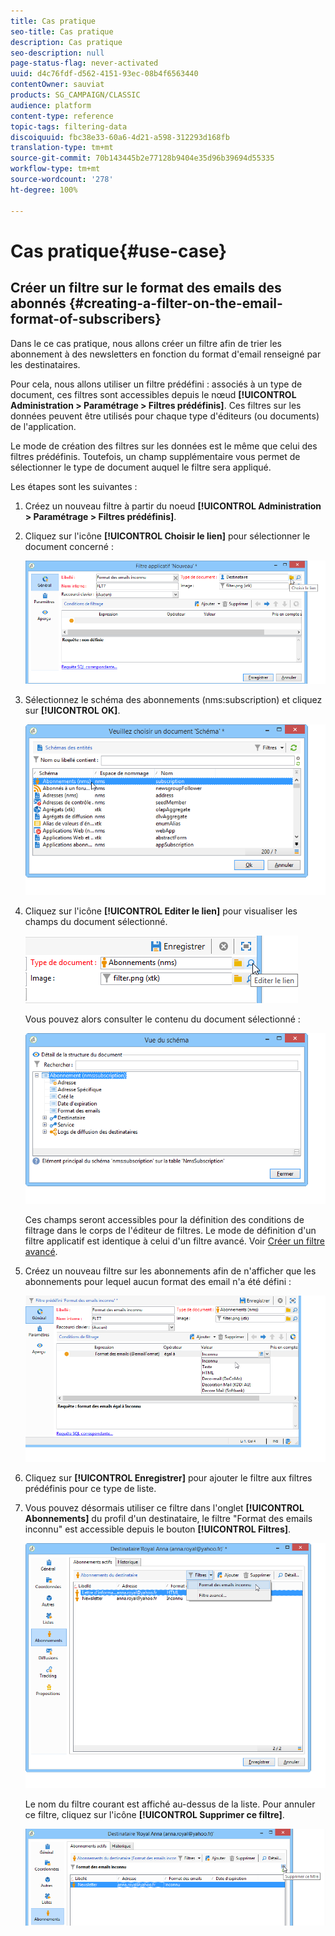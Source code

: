 ```yaml
---
title: Cas pratique
seo-title: Cas pratique
description: Cas pratique
seo-description: null
page-status-flag: never-activated
uuid: d4c76fdf-d562-4151-93ec-08b4f6563440
contentOwner: sauviat
products: SG_CAMPAIGN/CLASSIC
audience: platform
content-type: reference
topic-tags: filtering-data
discoiquuid: fbc38e33-60a6-4d21-a598-312293d168fb
translation-type: tm+mt
source-git-commit: 70b143445b2e77128b9404e35d96b39694d55335
workflow-type: tm+mt
source-wordcount: '278'
ht-degree: 100%

---
```



# Cas pratique{#use-case}

## Créer un filtre sur le format des emails des abonnés {#creating-a-filter-on-the-email-format-of-subscribers}

Dans le ce cas pratique, nous allons créer un filtre afin de trier les abonnement à des newsletters en fonction du format d&#39;email renseigné par les destinataires.

Pour cela, nous allons utiliser un filtre prédéfini : associés à un type de document, ces filtres sont accessibles depuis le nœud **[!UICONTROL Administration > Paramétrage > Filtres prédéfinis]**. Ces filtres sur les données peuvent être utilisés pour chaque type d&#39;éditeurs (ou documents) de l&#39;application.

Le mode de création des filtres sur les données est le même que celui des filtres prédéfinis. Toutefois, un champ supplémentaire vous permet de sélectionner le type de document auquel le filtre sera appliqué.

Les étapes sont les suivantes :

1. Créez un nouveau filtre à partir du noeud **[!UICONTROL Administration > Paramétrage > Filtres prédéfinis]**.
1. Cliquez sur l&#39;icône **[!UICONTROL Choisir le lien]** pour sélectionner le document concerné :

   ![](assets/s_ncs_user_filter_choose_schema.png)

1. Sélectionnez le schéma des abonnements (nms:subscription) et cliquez sur **[!UICONTROL OK]**.

   ![](assets/s_ncs_user_filter_select_schema.png)

1. Cliquez sur l&#39;icône **[!UICONTROL Editer le lien]** pour visualiser les champs du document sélectionné.

   ![](assets/s_ncs_user_filter_edit_schema.png)

   Vous pouvez alors consulter le contenu du document sélectionné :

   ![](assets/s_ncs_user_filter_view_schema.png)

   Ces champs seront accessibles pour la définition des conditions de filtrage dans le corps de l&#39;éditeur de filtres. Le mode de définition d&#39;un filtre applicatif est identique à celui d&#39;un filtre avancé. Voir [Créer un filtre avancé](../../platform/using/creating-filters.md#creating-an-advanced-filter).

1. Créez un nouveau filtre sur les abonnements afin de n&#39;afficher que les abonnements pour lequel aucun format des email n&#39;a été défini :

   ![](assets/s_ncs_user_filter_parameters.png)

1. Cliquez sur **[!UICONTROL Enregistrer]** pour ajouter le filtre aux filtres prédéfinis pour ce type de liste.
1. Vous pouvez désormais utiliser ce filtre dans l&#39;onglet **[!UICONTROL Abonnements]** du profil d&#39;un destinataire, le filtre &quot;Format des emails inconnu&quot; est accessible depuis le bouton **[!UICONTROL Filtres]**.

   ![](assets/s_ncs_user_filter_on_events.png)

   Le nom du filtre courant est affiché au-dessus de la liste. Pour annuler ce filtre, cliquez sur l&#39;icône **[!UICONTROL Supprimer ce filtre]**.

   ![](assets/s_ncs_user_filter_on_subscriptions.png)

